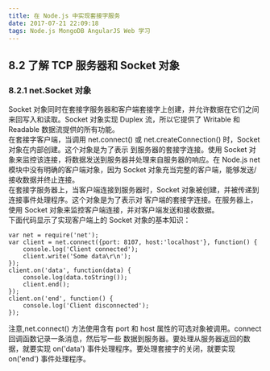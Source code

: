 ```yaml
---
title: 在 Node.js 中实现套接字服务
date: 2017-07-21 22:09:18
tags: Node.js MongoDB AngularJS Web 学习
---
```


## 8.2 了解 TCP 服务器和 Socket 对象  
### 8.2.1 net.Socket 对象  
Socket 对象同时在套接字服务器和客户端套接字上创建，并允许数据在它们之间来回写入和读取。Socket 对象实现 Duplex 
流，所以它提供了 Writable 和 Readable 数据流提供的所有功能。  
在套接字客户端，当调用 net.connect() 或 net.createConnection() 时，Socket 对象在内部创建。这个对象是为了表示
到服务器的套接字连接。使用 Socket 对象来监控该连接，将数据发送到服务器并处理来自服务器的响应。在 Node.js net 
模块中没有明确的客户端对象，因为 Socket 对象充当完整的客户端，能够发送/接收数据并终止连接。  
在套接字服务器上，当客户端连接到服务器时，Socket 对象被创建，并被传递到连接事件处理程序。这个对象是为了表示对
客户端的套接字连接。在服务器上，使用 Socket 对象来监控客户端连接，并对客户端发送和接收数据。  
下面代码显示了实现客户端上的 Socket 对象的基本知识：  
```
var net = require('net');
var client = net.connect({port: 8107, host:'localhost'}, function() {
	console.log('Client connected');
	client.write('Some data\r\n');
});
client.on('data', function(data) {
	console.log(data.toString());
	client.end();
});
client.on('end', function() {
	console.log('Client disconnected');
});
```
注意,net.connect() 方法使用含有 port 和 host 属性的可选对象被调用。connect 回调函数记录一条消息，然后写一些
数据到服务器。要处理从服务器返回的数据，就要实现 on('data') 事件处理程序。要处理套接字的关闭，就要实现 on('end') 
事件处理程序。  











